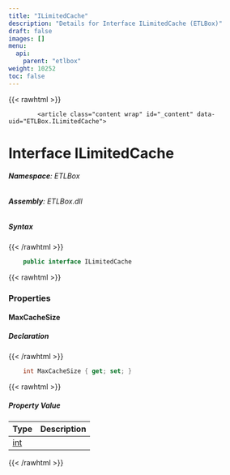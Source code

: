 ```yaml
---
title: "ILimitedCache"
description: "Details for Interface ILimitedCache (ETLBox)"
draft: false
images: []
menu:
  api:
    parent: "etlbox"
weight: 10252
toc: false
---
```


{{< rawhtml >}}

            <article class="content wrap" id="_content" data-uid="ETLBox.ILimitedCache">
  <h1 id="ETLBox_ILimitedCache" data-uid="ETLBox.ILimitedCache" class="text-break">Interface ILimitedCache
</h1>
  <div class="markdown level0 summary"></div>
  <div class="markdown level0 conceptual"></div>
<h6><strong>Namespace</strong>: ETLBox</h6>
  <h6><strong>Assembly</strong>: ETLBox.dll</h6>
  <h5 id="ETLBox_ILimitedCache_syntax">Syntax</h5>
{{< /rawhtml >}}

```C#
    public interface ILimitedCache
```

{{< rawhtml >}}
  <h3 id="properties">Properties
</h3>
  <a id="ETLBox_ILimitedCache_MaxCacheSize_" data-uid="ETLBox.ILimitedCache.MaxCacheSize*"></a>
  <h4 id="ETLBox_ILimitedCache_MaxCacheSize" data-uid="ETLBox.ILimitedCache.MaxCacheSize">MaxCacheSize</h4>
  <div class="markdown level1 summary"></div>
  <div class="markdown level1 conceptual"></div>
  <h5 class="declaration">Declaration</h5>
{{< /rawhtml >}}

```C#
    int MaxCacheSize { get; set; }
```

{{< rawhtml >}}
  <h5 class="propertyValue">Property Value</h5>
  <table class="table table-bordered table-condensed">
    <thead>
      <tr>
        <th>Type</th>
        <th>Description</th>
      </tr>
    </thead>
    <tbody>
      <tr>
        <td><a class="xref" href="https://learn.microsoft.com/dotnet/api/system.int32">int</a></td>
        <td></td>
      </tr>
    </tbody>
  </table>

{{< /rawhtml >}}
